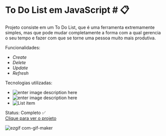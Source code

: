 # To Do List em JavaScript # 📋

Projeto consiste em um To Do List, que é uma ferramenta extremamente simples, mas que pode mudar completamente a forma com a qual gerencia o seu tempo e fazer com que se torne uma pessoa muito mais produtiva.

Funcionalidades:
 - *Create*
 - *Delete*
 - *Update*
 - *Refresh*

Tecnologias utilizadas:

 - ![enter image description here](https://img.shields.io/badge/JavaScript-323330?style=for-the-badge&logo=javascript&logoColor=F7DF1E)
 - ![enter image description here](https://img.shields.io/badge/CSS3-1572B6?style=for-the-badge&logo=css3&logoColor=white)
 - ![List item](https://img.shields.io/badge/HTML5-E34F26?style=for-the-badge&logo=html5&logoColor=white)

Status: Completo ✅
<br>
[Clique para ver o projeto](https://mariameir.github.io/to-do-list-javascript/)

![ezgif com-gif-maker](https://user-images.githubusercontent.com/52001215/140593717-b1ce27c7-97a3-41e5-919e-2e458e83b98c.gif)
